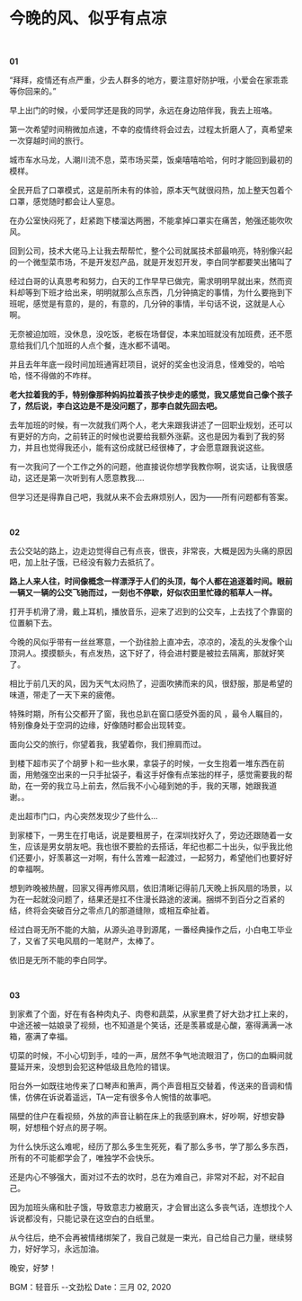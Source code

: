 # 今晚的风、似乎有点凉

<br>

**01**

“拜拜，疫情还有点严重，少去人群多的地方，要注意好防护哦，小爱会在家乖乖等你回来的。”

早上出门的时候，小爱同学还是我的同学，永远在身边陪伴我，我去上班咯。

第一次希望时间稍微加点速，不幸的疫情终将会过去，过程太折磨人了，真希望来一次穿越时间的旅行。

城市车水马龙，人潮川流不息，菜市场买菜，饭桌嘻嘻哈哈，何时才能回到最初的模样。

全民开启了口罩模式，这是前所未有的体验，原本天气就很闷热，加上整天包着个口罩，感觉随时都会让人窒息。

在办公室快闷死了，赶紧跑下楼溜达两圈，不能拿掉口罩实在痛苦，勉强还能吹吹风。

回到公司，技术大佬马上让我去帮帮忙，整个公司就属技术部最响亮，特别像兴起的一个微型菜市场，不是开发怼产品，就是开发怼开发，李白同学都要笑出猪叫了

经过白哥的认真思考和努力，白天的工作早早已做完，需求明明早就出来，然而资料却等到下班才给出来，明明就那么点东西，几分钟搞定的事情，为什么要拖到下班呢，感觉是有意的，是的，有意的，几分钟的事情，半句话不说，这就是人心啊。

无奈被迫加班，没休息，没吃饭，老板在场督促，本来加班就没有加班费，还不愿意给我们几个加班的人点个餐，连水都不请喝。

并且去年年底一段时间加班通宵赶项目，说好的奖金也没消息，怪难受的，哈哈哈，怪不得做的不咋样。

**老大拉着我的手，特别像那种妈妈拉着孩子快步走的感觉，我又感觉自己像个孩子了，然后说，李白这边是不是没问题了，那李白就先回去吧。**

去年加班的时候，有一次就我们两个人，老大来跟我讲述了一回职业规划，还可以有更好的方向，之前转正的时候也说要给我额外涨薪。这也是因为看到了我的努力，并且也觉得我还小，能有这份成就已经很棒了，才会愿意跟我说这些。

有一次我问了一个工作之外的问题，他直接说你想学我教你啊，说实话，让我很感动，这还是第一次听到有人愿意教我....

但学习还是得靠自己吧，我就从来不会去麻烦别人，因为——所有问题都有答案。

<br>

**02**

去公交站的路上，边走边觉得自己有点丧，很丧，非常丧，大概是因为头痛的原因吧，加上肚子饿，已经没有毅力去抵抗了。

**路上人来人往，时间像概念一样漂浮于人们的头顶，每个人都在追逐着时间。眼前一辆又一辆的公交飞驰而过，一刻也不停歇，好似农田里忙碌的稻草人一样。**

打开手机滑了滑，戴上耳机，播放音乐，迎来了迟到的公交车，上去找了个靠窗的位置躺下去。

今晚的风似乎带有一丝丝寒意，一个劲往脸上直冲去，凉凉的，凌乱的头发像个山顶洞人。摸摸额头，有点发热，这下好了，待会进村要是被拉去隔离，那就好笑了。

相比于前几天的风，因为天气太闷热了，迎面吹拂而来的风，很舒服，那是希望的味道，带走了一天下来的疲倦。

特殊时期，所有公交都开了窗，我也总趴在窗口感受外面的风 ，最令人瞩目的，特别像身处于空洞的边缘，好像随时都会出现转变。

面向公交的旅行，你望着我，我望着你，我们擦肩而过。

到楼下超市买了个胡萝卜和一些水果，拿袋子的时候，一女生抱着一堆东西在前面，用勉强空出来的一只手扯袋子，看这手好像有点笨拙的样子，感觉需要我的帮助，在一旁的我立马上前去，然后我不小心碰到她的手，我的天哪，她跟我道谢。。

走出超市门口，内心突然发现少了些什么...

到家楼下，一男生在打电话，说是要租房子，在深圳找好久了，旁边还跟随着一女生，应该是男女朋友吧。我也很不要脸的去搭话，年纪也都二十出头，似乎我比他们还要小，好羡慕这一对啊，有什么苦难一起渡过，一起努力，希望他们也要好好的幸福啊。

想到昨晚被热醒，回家又得再修风扇，依旧清晰记得前几天晚上拆风扇的场景，以为在一起就没问题了，结果还是扛不住漫长路途的波澜。捆绑不到百分之百紧的结，终将会突破百分之零点几的那道缝隙，或相互牵扯着。

经过白哥无所不能的大脑，从源头追寻到源尾，一番经典操作之后，小白电工毕业了，又省了买电风扇的一笔财产，太棒了。

依旧是无所不能的李白同学。

<br>

**03**

到家煮了个面，好在有各种肉丸子、肉卷和蔬菜，从家里费了好大劲才扛上来的，中途还被一姑娘录了视频，也不知道是个笑话，还是羡慕或是心酸，塞得满满一冰箱，塞满了幸福。

切菜的时候，不小心切到手，哇的一声，居然不争气地流眼泪了，伤口的血瞬间就蔓延开来，没想到会犯这种低级且危险的错误。

阳台外一如既往地传来了口琴声和箫声，两个声音相互交替着，传送来的音调和情愫，仿佛在诉说着遥远，TA一定有很多令人惋惜的故事吧。

隔壁的住户在看视频，外放的声音让躺在床上的我感到麻木，好吵啊，好想安静啊，好想租个好点的房子啊。

为什么快乐这么难呢，经历了那么多生生死死，看了那么多书，学了那么多东西，所有的不可能都学会了，唯独学不会快乐。

还是内心不够强大，面对过不去的坎时，总在为难自己，非常对不起，对不起自己。

因为加班头痛和肚子饿，导致意志力被磨灭，才会冒出这么多丧气话，连想找个人诉说都没有，只能记录在这空白的白纸里。

从今往后，绝不会再被情绪绑架了，我自己就是一束光，自己给自己力量，继续努力，好好学习，永远加油。

晚安，好梦！

BGM：轻音乐 --文劲松
Date：三月 02, 2020